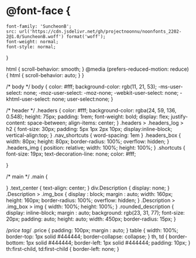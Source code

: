 # @font-face {
    font-family: 'SuncheonB';
    src: url('https://cdn.jsdelivr.net/gh/projectnoonnu/noonfonts_2202-2@1.0/SuncheonB.woff') format('woff');
    font-weight: normal;
    font-style: normal;
}

html {
    scroll-behavior: smooth;
}
@media (prefers-reduced-motion: reduce) {
    html {
        scroll-behavior: auto;
    }
}


/* body */
body {
    color: #fff;
    background-color: rgb(11, 21, 53);
    -ms-user-select: none; 
    -moz-user-select: -moz-none; 
    -webkit-user-select: none; 
    -khtml-user-select: none; 
    user-select:none;
}

/* header */
.headers {
    color: #fff;
    background-color: rgba(24, 59, 136, 0.548);
    height: 75px;
    padding: 1rem;
    font-weight: bold;
    display: flex;
    justify-content: space-between;
    align-items: center;
}
.headers > .headers_log > h2 {
    font-size: 30px; 
    padding: 5px 1px 2px 10px; 
    display:inline-block; 
    vertical-align:top;
}
.nav_shortcuts {
    word-spacing: 1em
}
.headers_box {
    width: 80px;
    height: 80px; 
    border-radius: 100%;
    overflow: hidden;
}
.headers_img {
    position: relative;
    width: 100%;
    height: 100%;
}
.shortcuts {
    font-size: 19px;
    text-decoration-line: none;
    color: #fff;

}

/* main */
.main {

}
.text_center {
    text-align: center;
}
div.Description {
    display: none;
}
.Description > .img_box {
    display : block;
    margin : auto;
    width: 160px;
    height: 160px; 
    border-radius: 100%;
    overflow: hidden;
}
.Description > .img_box > img {
    width: 100%;
    height: 100%;
}
.rounded_description {
    display: inline-block;
    margin : auto;
    background: rgb(23, 31, 77);
    font-size: 20px;
    padding: auto;
    height: auto; 
    width: 450px;
    border-radius: 15px;
}

/*price tag*/
.price {
    padding: 100px;
    margin : auto;
}
table {
    width: 100%;
    border-top: 1px solid #444444;
    border-collapse: collapse;
  }
  th, td {
    border-bottom: 1px solid #444444;
    border-left: 1px solid #444444;
    padding: 10px;
  }
  th:first-child, td:first-child {
    border-left: none;
  }
